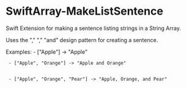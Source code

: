# SwiftArray-MakeListSentence
Swift Extension for making a sentence listing strings in a String Array.

Uses the ","   ","   "and" design pattern for creating a sentence.

Examples:
     - ["Apple"] -> "Apple"
     
     
     - ["Apple", "Orange"] -> "Apple and Orange"
     
     
     - ["Apple", "Orange", "Pear"] -> "Apple, Orange, and Pear"
